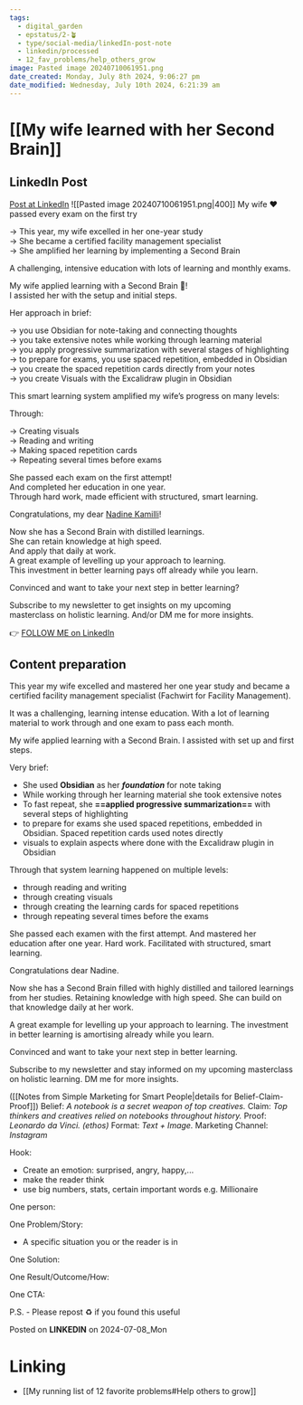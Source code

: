 ```yaml
---
tags:
  - digital_garden
  - epstatus/2-🪴
  - type/social-media/linkedIn-post-note
  - linkedin/processed
  - 12_fav_problems/help_others_grow
image: Pasted image 20240710061951.png
date_created: Monday, July 8th 2024, 9:06:27 pm
date_modified: Wednesday, July 10th 2024, 6:21:39 am
---
```

# [[My wife learned with her Second Brain]]
## LinkedIn Post
[Post at LinkedIn](https://www.linkedin.com/posts/sebastiankamilli_my-wife-passed-every-exam-on-the-first-activity-7216327484324130817-x83d?utm_source=share&utm_medium=member_desktop)
![[Pasted image 20240710061951.png|400]]
My wife ❤️ passed every exam on the first try  
  
→ This year, my wife excelled in her one-year study  
→ She became a certified facility management specialist  
→ She amplified her learning by implementing a Second Brain  
  
A challenging, intensive education with lots of learning and monthly exams.  
  
My wife applied learning with a Second Brain 🧠!  
I assisted her with the setup and initial steps.  
  
Her approach in brief:  
  
→ you use Obsidian for note-taking and connecting thoughts  
→ you take extensive notes while working through learning material  
→ you apply progressive summarization with several stages of highlighting  
→ to prepare for exams, you use spaced repetition, embedded in Obsidian  
→ you create the spaced repetition cards directly from your notes  
→ you create Visuals with the Excalidraw plugin in Obsidian  
  
This smart learning system amplified my wife’s progress on many levels:  
  
Through:  
  
→ Creating visuals  
→ Reading and writing  
→ Making spaced repetition cards  
→ Repeating several times before exams  
  
She passed each exam on the first attempt!  
And completed her education in one year.  
Through hard work, made efficient with structured, smart learning.  
  
Congratulations, my dear [](https://www.linkedin.com/in/ACoAAA_jQEEBIvJiOWHR7WAlf2hHkrLPtizqxTQ)[Nadine Kamilli](https://www.linkedin.com/in/nadine-kamilli-31532675/)!  
  
Now she has a Second Brain with distilled learnings.  
She can retain knowledge at high speed.  
And apply that daily at work.  
A great example of levelling up your approach to learning.  
This investment in better learning pays off already while you learn.  
  
Convinced and want to take your next step in better learning?  
  
Subscribe to my newsletter to get insights on my upcoming  
masterclass on holistic learning. And/or DM me for more insights.
  

👉 [FOLLOW ME on LinkedIn](https://www.linkedin.com/comm/mynetwork/discovery-see-all?usecase=PEOPLE_FOLLOWS&followMember=sebastiankamilli)

## Content preparation
This year my wife excelled and mastered her one year study and became a certified facility management specialist (Fachwirt for Facility Management).

It was a challenging, learning intense education. With a lot of learning material to work through and one exam to pass each month. 

My wife applied learning with a Second Brain. I assisted with set up and first steps.

Very brief:
+ She used **Obsidian** as her ***foundation*** for note taking
+ While working through her learning material she took extensive notes
+ To fast repeat, she **==applied progressive summarization==** with several steps of highlighting
+ to prepare for exams she used spaced repetitions, embedded in Obsidian. Spaced repetition cards used notes directly
+ visuals to explain aspects where done with the Excalidraw plugin in Obsidian

Through that system learning happened on multiple levels:
+ through reading and writing
+ through creating visuals 
+ through creating the learning cards for spaced repetitions
+ through repeating several times before the exams

She passed each examen with the first attempt.
And mastered her education after one year. Hard work. 
Facilitated with structured, smart learning. 

Congratulations dear Nadine.

Now she has a Second Brain filled with highly distilled and tailored learnings from her studies. Retaining knowledge with high speed. She can build on that knowledge daily at her work.

A great example for levelling up your approach to learning. The investment in better learning is amortising already while you learn. 

Convinced and want to take your next step in better learning. 

Subscribe to my newsletter and stay informed on my upcoming masterclass on holistic learning. DM me for more insights.


([[Notes from Simple Marketing for Smart People|details for Belief-Claim-Proof]])
Belief: *A notebook is a secret weapon of top creatives.* 
Claim: *Top thinkers and creatives relied on notebooks throughout history.* 
Proof: *Leonardo da Vinci. (ethos)* 
Format: *Text + Image.* 
Marketing Channel: *Instagram*

Hook: 
+ Create an emotion: surprised, angry, happy,...
+ make the reader think
+ use big numbers, stats, certain important words e.g. Millionaire

One person:

One Problem/Story:
+ A specific situation you or the reader is in

One Solution:

One Result/Outcome/How:

One CTA:

P.S. - Please repost ♻ if you found this useful

Posted on **LINKEDIN** on 2024-07-08_Mon
# Linking
+ [[My running list of 12 favorite problems#Help others to grow]]